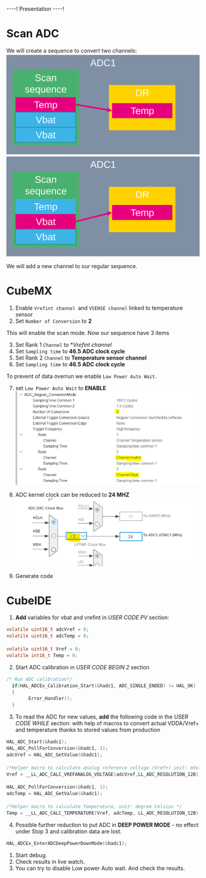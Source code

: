 ----!
Presentation
----!
#  Scan ADC

We will create a sequence to convert two channels:
![alt text](./img/1.svg)
![alt text](./img/2.svg)

We will add a new channel to our regular sequence.

#  CubeMX

1. Enable `Vrefint channel `and `VSENSE channel` linked to temperature sensor
2. Set `Number of Conversion` to **2**

This will enable the scan mode. Now our sequence have 3 items

3. Set Rank 1 `Channel` to **Vrefint channel*
4. Set `Sampling time` to **46.5 ADC clock cycle**
5. Set Rank 2 `Channel` to **Temperature sensor channel**
6. Set `Sampling time` to **46.5 ADC clock cycle**

To prevent of data overrun we enable `Low Power Auto Wait`.

7. set `Low Power Auto Wait` to **ENABLE**
![alt text](./img/config.png)
   
8.  ADC kernel clock can be reduced to **24 MHZ**
![alt text](./img/clkconfig.png) 
   
9.  Generate code

#  CubeIDE

1. **Add** variables for vbat and vrefint in *USER CODE PV* section:
     

```c
volatile uint16_t adcVref = 0;
volatile uint16_t adcTemp = 0;

volatile uint16_t Vref = 0;
volatile int16_t Temp = 0;
```

2. Start ADC calibration in *USER CODE BEGIN 2* section

```c
/* Run ADC calibration*/
  if(HAL_ADCEx_Calibration_Start(&hadc1, ADC_SINGLE_ENDED) != HAL_OK)
  {
        Error_Handler();
  }
```

3. To read the ADC for new values, **add** the following code in the *USER CODE WHILE* section:
   with help of macros to convert actual VDDA/Vref+ and temperature thanks to stored values from production


```c
HAL_ADC_Start(&hadc1);
HAL_ADC_PollForConversion(&hadc1, 1);
adcVref = HAL_ADC_GetValue(&hadc1);

/*Helper macro to calculate analog reference voltage (Vref+) unit: mVolt */
Vref = __LL_ADC_CALC_VREFANALOG_VOLTAGE(adcVref,LL_ADC_RESOLUTION_12B);

HAL_ADC_PollForConversion(&hadc1, 1);
adcTemp = HAL_ADC_GetValue(&hadc1);

/*Helper macro to calculate Temperature, unit: degree Celsius */
Temp = __LL_ADC_CALC_TEMPERATURE(Vref, adcTemp, LL_ADC_RESOLUTION_12B);
```

4. Possible further reduction to put ADC in **DEEP POWER MODE** - no effect under Stop 3 and calibration data are lost.
  
```c
HAL_ADCEx_EnterADCDeepPowerDownMode(&hadc1);
```
  

1. Start debug.
2. Check results in live watch.
3. You can try to disable Low power Auto wait. And check the results.
